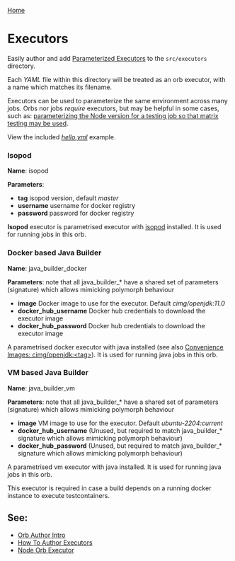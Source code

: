 [Home](../../README.md)

# Executors

Easily author and add [Parameterized Executors](https://circleci.com/docs/2.0/reusing-config/#executors) to the `src/executors` directory.

Each _YAML_ file within this directory will be treated as an orb executor, with a name which matches its filename.

Executors can be used to parameterize the same environment across many jobs. Orbs nor jobs _require_ executors, but may be helpful in some cases, such as: [parameterizing the Node version for a testing job so that matrix testing may be used](https://circleci.com/orbs/registry/orb/circleci/node#usage-run_matrix_testing).

View the included _[hello.yml](./hello.yml)_ example.

### Isopod

**Name**: isopod

**Parameters**:

- **tag** isopod version, default *master*
- **username** username for docker registry
- **password** password for docker registry

**Isopod** executor is parametrised executor with [isopod](https://github.com/ricardo-ch/isopod) installed. It is used for running jobs in this orb.

### Docker based Java Builder

**Name**: java_builder_docker

**Parameters**: note that all java_builder_* have a shared set of parameters (signature) which allows mimicking polymorph behaviour

- **image** Docker image to use for the executor. Default *cimg/openjdk:11.0*
- **docker_hub_username** Docker hub credentials to download the executor image
- **docker_hub_password** Docker hub credentials to download the executor image

A parametrised docker executor with java installed (see also [Convenience Images: cimg/openjdk:\<tag>](https://circleci.com/developer/images/image/cimg/openjdk)). It is used for running java jobs in this orb.

### VM based Java Builder

**Name**: java_builder_vm

**Parameters**: note that all java_builder_* have a shared set of parameters (signature) which allows mimicking polymorph behaviour

- **image** VM image to use for the executor. Default *ubuntu-2204:current*
- **docker_hub_username** (Unused, but required to match java_builder_* signature which allows mimicking polymorph behaviour)
- **docker_hub_password** (Unused, but required to match java_builder_* signature which allows mimicking polymorph behaviour)

A parametrised vm executor with java installed. It is used for running java jobs in this orb.

This executor is required in case a build depends on a running docker instance to execute testcontainers.

## See:
 - [Orb Author Intro](https://circleci.com/docs/2.0/orb-author-intro/#section=configuration)
 - [How To Author Executors](https://circleci.com/docs/2.0/reusing-config/#authoring-reusable-executors)
 - [Node Orb Executor](https://github.com/CircleCI-Public/node-orb/blob/master/src/executors/default.yml)
